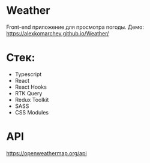 Weather
=
Front-end приложение для просмотра погоды. Демо: https://alexkomarchev.github.io/Weather/

Стек:
=
- Typescript
- React
- React Hooks
- RTK Query
- Redux Toolkit
- SASS
- CSS Modules

API
=
https://openweathermap.org/api

